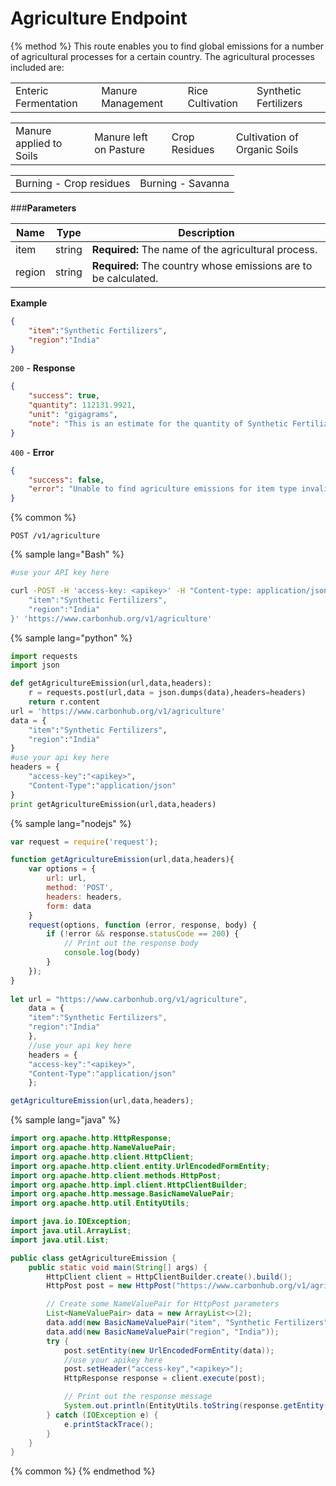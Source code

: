 # Agriculture Endpoint

{% method %}
This route enables you to find global emissions for a number of agricultural processes for a certain country. The agricultural processes included are:

| | | | |
| - | - | - | - |
| Enteric Fermentation | Manure Management | Rice Cultivation | Synthetic Fertilizers |

| | | | |
| - | - | - | - |
| Manure applied to Soils | Manure left on Pasture | Crop Residues | Cultivation of Organic Soils |

| | |
| - | - |
| Burning - Crop residues | Burning - Savanna |

###**Parameters**

| Name        | Type           | Description  |
| ------------- |-------------| -----|
| item | string | **Required:** The name of the agricultural process.|
| region    | string | **Required:** The country whose emissions are to be calculated. |
**Example**
```JSON
{
    "item":"Synthetic Fertilizers",
    "region":"India"
}
```
`200` - **Response**
```JSON
{
    "success": true,
    "quantity": 112131.9921,
    "unit": "gigagrams",
    "note": "This is an estimate for the quantity of Synthetic Fertilizers that could be the cause of emission provided."
}
```
`400` - **Error** 
```JSON
{
    "success": false,
    "error": "Unable to find agriculture emissions for item type invalid_process in India"
}
```
{% common %}
```
POST /v1/agriculture
```
{% sample lang="Bash" %}
```Bash
#use your API key here

curl -POST -H 'access-key: <apikey>' -H "Content-type: application/json" -d '{
    "item":"Synthetic Fertilizers",
    "region":"India"
}' 'https://www.carbonhub.org/v1/agriculture'
```
{% sample lang="python" %}
```Python
import requests
import json

def getAgricultureEmission(url,data,headers):
    r = requests.post(url,data = json.dumps(data),headers=headers)
    return r.content
url = 'https://www.carbonhub.org/v1/agriculture'
data = {
    "item":"Synthetic Fertilizers",
    "region":"India"
}
#use your api key here
headers = {
    "access-key":"<apikey>",
    "Content-Type":"application/json"
}
print getAgricultureEmission(url,data,headers)
```
{% sample lang="nodejs" %}
```javascript
var request = require('request');

function getAgricultureEmission(url,data,headers){
    var options = {
        url: url,
        method: 'POST',
        headers: headers,
        form: data
    }
    request(options, function (error, response, body) {
        if (!error && response.statusCode == 200) {
            // Print out the response body
            console.log(body)
        }
    });
}
    
let url = "https://www.carbonhub.org/v1/agriculture",
    data = {
    "item":"Synthetic Fertilizers",
    "region":"India"
    },
    //use your api key here
    headers = {
    "access-key":"<apikey>",
    "Content-Type":"application/json"
    };

getAgricultureEmission(url,data,headers); 
```
{% sample lang="java" %}
```Java
import org.apache.http.HttpResponse;
import org.apache.http.NameValuePair;
import org.apache.http.client.HttpClient;
import org.apache.http.client.entity.UrlEncodedFormEntity;
import org.apache.http.client.methods.HttpPost;
import org.apache.http.impl.client.HttpClientBuilder;
import org.apache.http.message.BasicNameValuePair;
import org.apache.http.util.EntityUtils;

import java.io.IOException;
import java.util.ArrayList;
import java.util.List;

public class getAgricultureEmission {
    public static void main(String[] args) {
        HttpClient client = HttpClientBuilder.create().build();
        HttpPost post = new HttpPost("https://www.carbonhub.org/v1/agriculture");

        // Create some NameValuePair for HttpPost parameters
        List<NameValuePair> data = new ArrayList<>(2);
        data.add(new BasicNameValuePair("item", "Synthetic Fertilizers"));
        data.add(new BasicNameValuePair("region", "India"));
        try {
            post.setEntity(new UrlEncodedFormEntity(data));
            //use your apikey here
            post.setHeader("access-key","<apikey>");
            HttpResponse response = client.execute(post);

            // Print out the response message
            System.out.println(EntityUtils.toString(response.getEntity()));
        } catch (IOException e) {
            e.printStackTrace();
        }
    }
}
```

{% common %}
{% endmethod %}